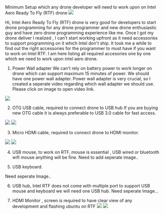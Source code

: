 Minimum Setup which any drone developer will need to work upon on Intel Aero Ready To Fly (RTF) drone 
![](https://github.com/BhaskarTrivedi/Intel-Aero-Drone/blob/master/Img/IMG_20190201_133426013.jpg)

Hi, 
Intel Aero Ready To Fly (RTF) drone is very good for developers to start drone programming for any drone programmer and new drone enthusiastic guy and have zero drone programming experience like me. Once I got my drone deliver I realized , I can't start working upfront as it need accessories to support programming on it which Intel don't ship. It took me a while to find out the right accessories for the programmer to must have if you want to work on Intel RTF. 
I am here listing all required accesories one by one which we need to work upon intel aero drone.

1) Power Wall adapter 
We can't rely on battery power to work longer on drone which can support maximum 15 minutes of power. We should have one power wall adapter. Power wall adapter is very crucial, so I created a seperate video regarding which wall adapter we should use. Please click on image to open video link.

[![](https://github.com/BhaskarTrivedi/Intel-Aero-Drone/blob/master/Img/IMG_20190201_133545398.jpg)](https://www.youtube.com/watch?v=t9hwIuEgCOU&t=10s)

2) OTG USB cable, required to connect drone to USB hub If you are buying new OTG cable it is always preferable to USB 3.0 cable for fast access. 

![](https://github.com/BhaskarTrivedi/Intel-Aero-Drone/blob/master/Img/IMG_20190201_133449120.jpg)
![](https://github.com/BhaskarTrivedi/Intel-Aero-Drone/blob/master/Img/IMG_20190201_133507051.jpg)

3) Micro HDMI cable, required to connect drone to HDMI monitor.

![](https://github.com/BhaskarTrivedi/Intel-Aero-Drone/blob/master/Img/IMG_20190201_133519052.jpg)
![](https://github.com/BhaskarTrivedi/Intel-Aero-Drone/blob/master/Img/IMG_20190201_133559529.jpg)

4) USB mouse, to work on RTF, mouse is essential , USB wired or bluetooth wifi mouse anything will be fine.
Need to add seperate image..

5) USB keyboard.

Need seperate Image..

6) USB hub, Intel RTF does not come with multiple port to support USB mouse and keyboard we will need one USB hub.
Need seperate Image...

7) HDMI Monitor , screen is required to have clear view of any development and flashing ubuntu on RTF
![](https://github.com/BhaskarTrivedi/Intel-Aero-Drone/blob/master/Img/IMG_20190201_133942998.jpg)
![](https://github.com/BhaskarTrivedi/Intel-Aero-Drone/blob/master/Img/IMG_20190202_145911964.jpg)
